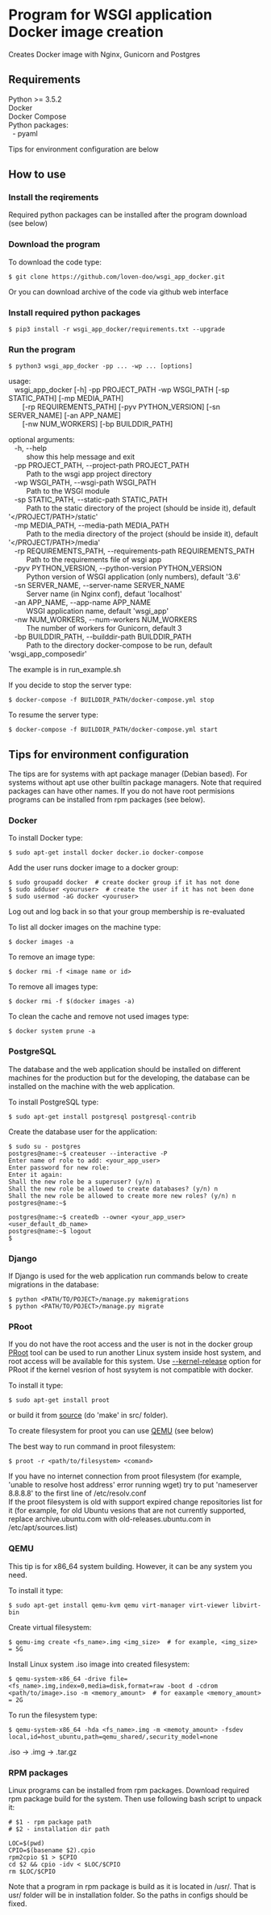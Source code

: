 # Program for WSGI application Docker image creation
Creates Docker image with Nginx, Gunicorn and Postgres

## Requirements
Python >= 3.5.2  
Docker  
Docker Compose  
Python packages:  
&nbsp; - pyaml  
  
Tips for environment configuration are below

## How to use

### Install the reqirements

Required python packages can be installed after the program download (see below)  

### Download the program
To download the code type:
```
$ git clone https://github.com/loven-doo/wsgi_app_docker.git
```
Or you can download archive of the code via github web interface

### Install required python packages
```
$ pip3 install -r wsgi_app_docker/requirements.txt --upgrade
```

### Run the program
```
$ python3 wsgi_app_docker -pp ... -wp ... [options]
```
usage:  
&nbsp;&nbsp; wsgi_app_docker [-h] -pp PROJECT_PATH -wp WSGI_PATH [-sp STATIC_PATH] [-mp MEDIA_PATH]  
&nbsp;&nbsp;&nbsp;&nbsp;&nbsp;&nbsp; [-rp REQUIREMENTS_PATH] [-pyv PYTHON_VERSION] [-sn SERVER_NAME] [-an APP_NAME]  
&nbsp;&nbsp;&nbsp;&nbsp;&nbsp;&nbsp; [-nw NUM_WORKERS] [-bp BUILDDIR_PATH]  

optional arguments:  
&nbsp;&nbsp; -h, --help  
&nbsp;&nbsp;&nbsp;&nbsp;&nbsp;&nbsp;&nbsp;&nbsp; show this help message and exit  
&nbsp;&nbsp; -pp PROJECT_PATH, --project-path PROJECT_PATH  
&nbsp;&nbsp;&nbsp;&nbsp;&nbsp;&nbsp;&nbsp;&nbsp; Path to the wsgi app project directory  
&nbsp;&nbsp; -wp WSGI_PATH, --wsgi-path WSGI_PATH  
&nbsp;&nbsp;&nbsp;&nbsp;&nbsp;&nbsp;&nbsp;&nbsp; Path to the WSGI module  
&nbsp;&nbsp; -sp STATIC_PATH, --static-path STATIC_PATH  
&nbsp;&nbsp;&nbsp;&nbsp;&nbsp;&nbsp;&nbsp;&nbsp; Path to the static directory of the project (should be inside it), default '</PROJECT/PATH>/static'  
&nbsp;&nbsp; -mp MEDIA_PATH, --media-path MEDIA_PATH  
&nbsp;&nbsp;&nbsp;&nbsp;&nbsp;&nbsp;&nbsp;&nbsp; Path to the media directory of the project (should be inside it), default '</PROJECT/PATH>/media'  
&nbsp;&nbsp; -rp REQUIREMENTS_PATH, --requirements-path REQUIREMENTS_PATH  
&nbsp;&nbsp;&nbsp;&nbsp;&nbsp;&nbsp;&nbsp;&nbsp; Path to the requirements file of wsgi app  
&nbsp;&nbsp; -pyv PYTHON_VERSION, --python-version PYTHON_VERSION  
&nbsp;&nbsp;&nbsp;&nbsp;&nbsp;&nbsp;&nbsp;&nbsp; Python version of WSGI application (only numbers), default '3.6'  
&nbsp;&nbsp; -sn SERVER_NAME, --server-name SERVER_NAME  
&nbsp;&nbsp;&nbsp;&nbsp;&nbsp;&nbsp;&nbsp;&nbsp; Server name (in Nginx conf), defaut 'localhost'  
&nbsp;&nbsp; -an APP_NAME, --app-name APP_NAME  
&nbsp;&nbsp;&nbsp;&nbsp;&nbsp;&nbsp;&nbsp;&nbsp; WSGI application name, default 'wsgi_app'  
&nbsp;&nbsp; -nw NUM_WORKERS, --num-workers NUM_WORKERS  
&nbsp;&nbsp;&nbsp;&nbsp;&nbsp;&nbsp;&nbsp;&nbsp; The number of workers for Gunicorn, default 3  
&nbsp;&nbsp; -bp BUILDDIR_PATH, --builddir-path BUILDDIR_PATH  
&nbsp;&nbsp;&nbsp;&nbsp;&nbsp;&nbsp;&nbsp;&nbsp; Path to the directory docker-compose to be run, default 'wsgi_app_composedir'  
  
The example is in run_example.sh  
  
If you decide to stop the server type:
```
$ docker-compose -f BUILDDIR_PATH/docker-compose.yml stop
```

To resume the server type:
```
$ docker-compose -f BUILDDIR_PATH/docker-compose.yml start
```

## Tips for environment configuration
The tips are for systems with apt package manager (Debian based). For systems without apt use other builtin package managers. Note that required packages can have other names. If you do not have root permisions programs can be installed from rpm packages (see below).
### Docker
To install Docker type:
```
$ sudo apt-get install docker docker.io docker-compose
```

Add the user runs docker image to a docker group:
```
$ sudo groupadd docker  # create docker group if it has not done
$ sudo adduser <youruser>  # create the user if it has not been done
$ sudo usermod -aG docker <youruser>
```
Log out and log back in so that your group membership is re-evaluated  
  
To list all docker images on the machine type:
```
$ docker images -a
```
To remove an image type:
```
$ docker rmi -f <image name or id>
```
To remove all images type:
```
$ docker rmi -f $(docker images -a)
```
To clean the cache and remove not used images type:
```
$ docker system prune -a
```
### PostgreSQL
The database and the web application should be installed on different machines for the production but for the developing, the database can be installed on the machine with the web application.  
  
To install PostgreSQL type:
```
$ sudo apt-get install postgresql postgresql-contrib
```

Create the database user for the application:
```
$ sudo su - postgres
postgres@name:~$ createuser --interactive -P
Enter name of role to add: <your_app_user>
Enter password for new role: 
Enter it again: 
Shall the new role be a superuser? (y/n) n
Shall the new role be allowed to create databases? (y/n) n
Shall the new role be allowed to create more new roles? (y/n) n
postgres@name:~$

postgres@name:~$ createdb --owner <your_app_user> <user_default_db_name>
postgres@name:~$ logout
$
```

### Django
If Django is used for the web application run commands below to create migrations in the database:
```
$ python <PATH/TO/POJECT>/manage.py makemigrations
$ python <PATH/TO/POJECT>/manage.py migrate
```
### PRoot
If you do not have the root access and the user is not in the docker group [PRoot](https://wiki.archlinux.org/index.php/PRoot) tool can be used to run another Linux system inside host system, and root access will be available for this system. Use [--kernel-release](https://github.com/proot-me/PRoot/blob/master/doc/proot/manual.txt) option for PRoot if the kernel vesrion of host sysytem is not compatible with docker.

To install it type:
```
$ sudo apt-get install proot
```
or build it from [source](https://github.com/proot-me/PRoot) (do 'make' in src/ folder).  
  
To create filesystem for proot you can use [QEMU](https://www.qemu.org/) (see below)
  
The best way to run command in proot filesystem:
```
$ proot -r <path/to/filesystem> <comand>
```
If you have no internet connection from proot filesystem (for example, 'unable to resolve host address' error running wget) try to put 'nameserver 8.8.8.8' to the first line of /etc/resolv.conf  
If the proot filesystem is old with support expired change repositories list for it (for example, for old Ubuntu vesions that are not currently supported, replace archive.ubuntu.com with old-releases.ubuntu.com in /etc/apt/sources.list)
### QEMU
This tip is for x86_64 system building. However, it can be any system you need.  
  
To install it type:
```
$ sudo apt-get install qemu-kvm qemu virt-manager virt-viewer libvirt-bin
```
  
Create virtual filesystem:
```
$ qemu-img create <fs_name>.img <img_size>  # for example, <img_size> = 5G
```
Install Linux system .iso image into created filesystem:
```
$ qemu-system-x86_64 -drive file=<fs_name>.img,index=0,media=disk,format=raw -boot d -cdrom <path/to/image>.iso -m <memory_amount>  # for eaxample <memory_amount> = 2G
```
To run the filesystem type:
```
$ qemu-system-x86_64 -hda <fs_name>.img -m <memoty_amount> -fsdev local,id=host_ubuntu,path=qemu_shared/,security_model=none
```
.iso -> .img -> .tar.gz  

### RPM packages
Linux programs can be installed from rpm packages. Download required rpm package build for the system. Then use following bash script to unpack it:
```
# $1 - rpm package path
# $2 - installation dir path

LOC=$(pwd)
CPIO=$(basename $2).cpio
rpm2cpio $1 > $CPIO
cd $2 && cpio -idv < $LOC/$CPIO
rm $LOC/$CPIO
```
Note that a program in rpm package is build as it is located in /usr/. That is usr/ folder will be in installation folder. So the paths in configs should be fixed.
